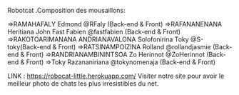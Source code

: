 Robotcat .Composition des mousaillons:

=>RAMAHAFALY Edmond @RFaly (Back-end & Front)
=>RAFANANENANA Heritiana John Fast Fabien @fastfabien (Back-end  & Front)
=>RAKOTOARIMANANA ANDRIANAVALONA Solofonirina Toky @S-toky(Back-end & Front)
=>RATSINAMPOIZINA Rolland @rollandjasmie (Back-end & Front)
=>RANDRIANAMBININTSOA Zo Herinnot @ZoHerinnot (Back-end & Front)
=>Toky Razananiriana @tokynomenaja (Back-end & Front)


LINK : https://robocat-little.herokuapp.com/
Visiter notre site pour avoir le meilleur photo de chats les plus irresistibles du net.


